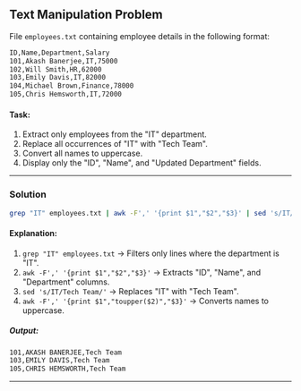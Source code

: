 ## **Text Manipulation Problem**
File `employees.txt` containing employee details in the following format:

```txt
ID,Name,Department,Salary
101,Akash Banerjee,IT,75000
102,Will Smith,HR,62000
103,Emily Davis,IT,82000
104,Michael Brown,Finance,78000
105,Chris Hemsworth,IT,72000
```

#### **Task:**
1. Extract only employees from the "IT" department.
2. Replace all occurrences of "IT" with "Tech Team".
3. Convert all names to uppercase.
4. Display only the "ID", "Name", and "Updated Department" fields.

---

### **Solution**
```bash
grep "IT" employees.txt | awk -F',' '{print $1","$2","$3}' | sed 's/IT/Tech Team/' | awk -F',' '{print $1","toupper($2)","$3}'
```

#### **Explanation:**
1. `grep "IT" employees.txt` → Filters only lines where the department is "IT".
2. `awk -F',' '{print $1","$2","$3}'` → Extracts "ID", "Name", and "Department" columns.
3. `sed 's/IT/Tech Team/'` → Replaces "IT" with "Tech Team".
4. `awk -F',' '{print $1","toupper($2)","$3}'` → Converts names to uppercase.

##### **Output:**
```txt
101,AKASH BANERJEE,Tech Team
103,EMILY DAVIS,Tech Team
105,CHRIS HEMSWORTH,Tech Team
```

---


